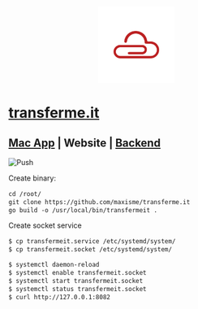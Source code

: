 <p align="center"><img height="150px" src="https://github.com/maxisme/transferme.it/raw/master/images/og_logo.png"></p>

# [transferme.it](https://transferme.it/)

## [Mac App](https://github.com/maxisme/transfermeit) | Website | [Backend](https://github.com/maxisme/transfermeit-backend)
![Push](https://github.com/maxisme/transferme.it/workflows/Push/badge.svg)

Create binary:
```
cd /root/
git clone https://github.com/maxisme/transferme.it
go build -o /usr/local/bin/transfermeit .
```
Create socket service
```
$ cp transfermeit.service /etc/systemd/system/
$ cp transfermeit.socket /etc/systemd/system/
```
```
$ systemctl daemon-reload
$ systemctl enable transfermeit.socket
$ systemctl start transfermeit.socket
$ systemctl status transfermeit.socket
$ curl http://127.0.0.1:8082
```